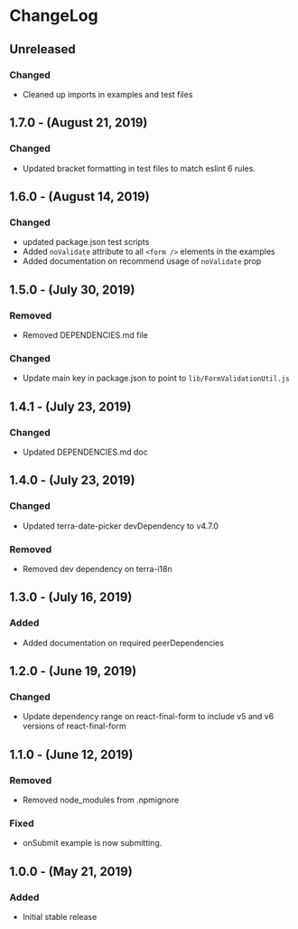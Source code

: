 ChangeLog
=========

Unreleased
----------
### Changed
* Cleaned up imports in examples and test files

1.7.0 - (August 21, 2019)
------------------
### Changed
* Updated bracket formatting in test files to match eslint 6 rules.

1.6.0 - (August 14, 2019)
------------------
### Changed
* updated package.json test scripts
* Added `noValidate` attribute to all `<form />` elements in the examples
* Added documentation on recommend usage of `noValidate` prop

1.5.0 - (July 30, 2019)
------------------
### Removed
* Removed DEPENDENCIES.md file

### Changed
* Update main key in package.json to point to `lib/FormValidationUtil.js`

1.4.1 - (July 23, 2019)
------------------
### Changed
* Updated DEPENDENCIES.md doc

1.4.0 - (July 23, 2019)
------------------
### Changed
* Updated terra-date-picker devDependency to v4.7.0

### Removed
* Removed dev dependency on terra-i18n

1.3.0 - (July 16, 2019)
------------------
### Added
* Added documentation on required peerDependencies

1.2.0 - (June 19, 2019)
------------------
### Changed
* Update dependency range on react-final-form to include v5 and v6 versions of react-final-form

1.1.0 - (June 12, 2019)
------------------
### Removed
* Removed node_modules from .npmignore

### Fixed
* onSubmit example is now submitting.

1.0.0 - (May 21, 2019)
------------------
### Added
* Initial stable release
